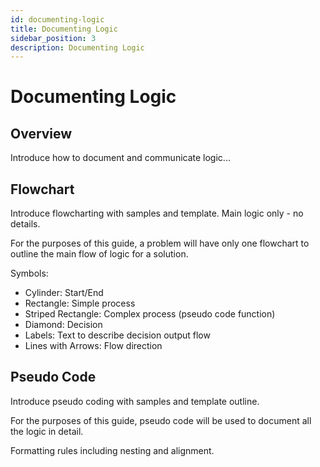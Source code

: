 ```yaml
---
id: documenting-logic
title: Documenting Logic
sidebar_position: 3
description: Documenting Logic
---
```


# Documenting Logic

## Overview

Introduce how to document and communicate logic...

## Flowchart

Introduce flowcharting with samples and template. Main logic only - no details.

For the purposes of this guide, a problem will have only one flowchart to outline the main flow of logic for a solution.

Symbols:

- Cylinder: Start/End
- Rectangle: Simple process
- Striped Rectangle: Complex process (pseudo code function)
- Diamond: Decision
- Labels: Text to describe decision output flow
- Lines with Arrows: Flow direction

## Pseudo Code

Introduce pseudo coding with samples and template outline.

For the purposes of this guide, pseudo code will be used to document all the logic in detail.

Formatting rules including nesting and alignment.
